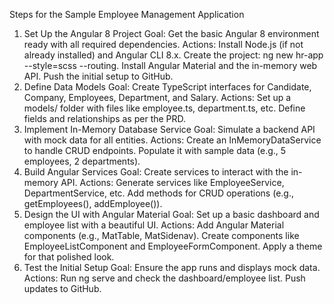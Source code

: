 Steps for the Sample Employee Management Application

1. Set Up the Angular 8 Project
   Goal: Get the basic Angular 8 environment ready with all required dependencies.
   Actions:
   Install Node.js (if not already installed) and Angular CLI 8.x.
   Create the project: ng new hr-app --style=scss --routing.
   Install Angular Material and the in-memory web API.
   Push the initial setup to GitHub.
2. Define Data Models
   Goal: Create TypeScript interfaces for Candidate, Company, Employees, Department, and Salary.
   Actions:
   Set up a models/ folder with files like employee.ts, department.ts, etc.
   Define fields and relationships as per the PRD.
3. Implement In-Memory Database Service
   Goal: Simulate a backend API with mock data for all entities.
   Actions:
   Create an InMemoryDataService to handle CRUD endpoints.
   Populate it with sample data (e.g., 5 employees, 2 departments).
4. Build Angular Services
   Goal: Create services to interact with the in-memory API.
   Actions:
   Generate services like EmployeeService, DepartmentService, etc.
   Add methods for CRUD operations (e.g., getEmployees(), addEmployee()).
5. Design the UI with Angular Material
   Goal: Set up a basic dashboard and employee list with a beautiful UI.
   Actions:
   Add Angular Material components (e.g., MatTable, MatSidenav).
   Create components like EmployeeListComponent and EmployeeFormComponent.
   Apply a theme for that polished look.
6. Test the Initial Setup
   Goal: Ensure the app runs and displays mock data.
   Actions:
   Run ng serve and check the dashboard/employee list.
   Push updates to GitHub.

